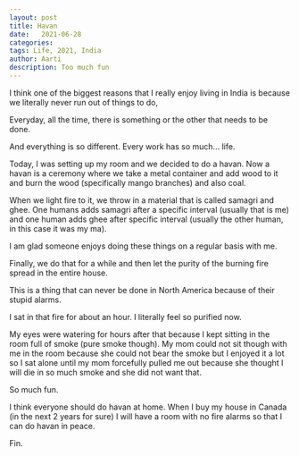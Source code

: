 ```yaml
---
layout: post
title: Havan 
date:   2021-06-28
categories:
tags: Life, 2021, India
author: Aarti
description: Too much fun 
---
```


<!--more-->


I think one of the biggest reasons that I really enjoy living in India is 
because we literally never run out of things to do, 

Everyday, all the time, there is something or the other that needs to be done. 

And everything is so different. 
Every work has so much... life. 

Today, I was setting up my room and we decided to do a havan. 
Now a havan is a ceremony where we take a metal container and 
add wood to it and burn the wood (specifically mango branches)
and also coal. 

When we light fire to it, we throw in a material that is called 
samagri and ghee. 
One humans adds samagri after a specific interval (usually that is me)
and one human adds ghee after specific interval (usually the other human, in 
this case it was my ma). 

I am glad someone enjoys doing these things on a regular basis with me. 

Finally, we do that for a while and then let the purity of the burning fire 
spread in the entire house. 

This is a thing that can never be done in North America because of their 
stupid alarms. 

I sat in that fire for about an hour. I literally feel so purified now. 

My eyes were watering for hours after that because I kept sitting in the room 
full of smoke (pure smoke though). 
My mom could not sit though with me in the room because she could not bear the smoke 
but I enjoyed it a lot so I sat alone until my mom forcefully pulled me out because 
she thought I will die in so much smoke and she did not want that. 

So much fun. 

I think everyone should do havan at home. 
When I buy my house in Canada (in the next 2 years for sure) I will 
have a room with no fire alarms so that I can do havan in peace. 

Fin. 










